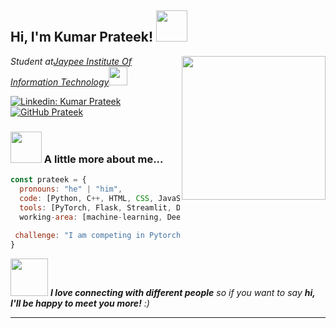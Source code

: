 <h2> Hi, I'm Kumar Prateek! <img src="https://media.giphy.com/media/p4NLw3I4U0idi/giphy.gif" width="50"></h2>
<img align='right' src="https://media.giphy.com/media/ZVik7pBtu9dNS/giphy.gif" width="230">
<p><em>Student at<a href="http://www.jiit.ac.in/">Jaypee Institute Of Information Technology</a><img src="https://media.giphy.com/media/fYSnHlufseco8Fh93Z/giphy.gif" width="30"></br></em></p>

[![Linkedin: Kumar Prateek](https://img.shields.io/badge/-thaianebraga-blue?style=flat-square&logo=Linkedin&logoColor=white&link=https://www.linkedin.com/in/kumar-prateek-7637b398/)](https://www.linkedin.com/in/kumar-prateek-7637b398/)
[![GitHub Prateek](https://img.shields.io/github/followers/nerdishhomosapein?label=follow&style=social)](https://github.com/nerdishhomosapein)


### <img src="https://media.giphy.com/media/VgCDAzcKvsR6OM0uWg/giphy.gif" width="50"> A little more about me...  

```javascript
const prateek = {
  pronouns: "he" | "him",
  code: [Python, C++, HTML, CSS, JavaScript],
  tools: [PyTorch, Flask, Streamlit, Docker,],
  working-area: [machine-learning, Deep Learning, Web Services],
  
 challenge: "I am competing in Pytorch Summer Hackathon"
}
```

<img src="https://media.giphy.com/media/LnQjpWaON8nhr21vNW/giphy.gif" width="60"> <em><b>I love connecting with different people</b> so if you want to say <b>hi, I'll be happy to meet you more!</b> :)</em>

---
